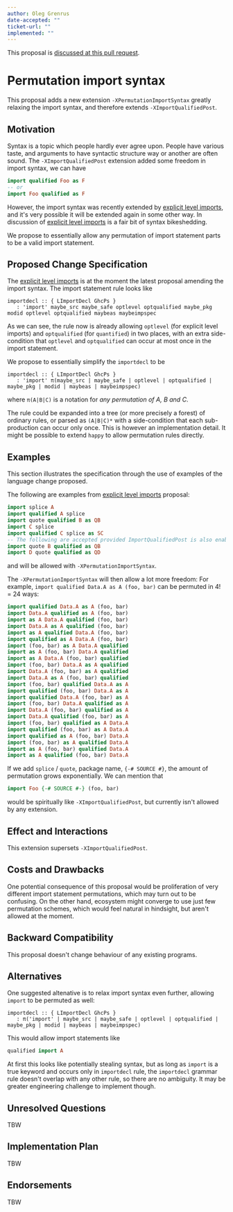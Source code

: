 ```yaml
---
author: Oleg Grenrus
date-accepted: ""
ticket-url: ""
implemented: ""
---
```


This proposal is [discussed at this pull request](https://github.com/ghc-proposals/ghc-proposals/pull/689>).

# Permutation import syntax

This proposal adds a new extension `-XPermutationImportSyntax` greatly
relaxing the import syntax, and therefore extends `-XImportQualifiedPost`.


## Motivation

Syntax is a topic which people hardly ever agree upon.
People have various taste, and arguments to have syntactic structure
way or another are often sound. The `-XImportQualifiedPost` extension
added some freedom in import syntax, we can have

```hs
import qualified Foo as F
-- or
import Foo qualified as F
```

However, the import syntax was recently extended by [explicit level imports](https://github.com/ghc-proposals/ghc-proposals/pull/682),
and it's very possible it will be extended again in some other way.
In discussion of [explicit level imports](https://github.com/ghc-proposals/ghc-proposals/pull/682) is a fair bit of syntax bikeshedding.

We propose to essentially allow any permutation of import statement parts to be a valid import statement.

## Proposed Change Specification

The [explicit level imports](https://github.com/ghc-proposals/ghc-proposals/pull/682) is at the moment the latest proposal
amending the import syntax. The import statement rule looks like

```
importdecl :: { LImportDecl GhcPs }
   : 'import' maybe_src maybe_safe optlevel optqualified maybe_pkg modid optlevel optqualified maybeas maybeimpspec
```

As we can see, the rule now is already allowing `optlevel` (for explicit level imports) and `optqualified` (for `quantified`)
in two places, with an extra side-condition that `optlevel` and `optqualified` can occur at most once in the import statement.

We propose to essentially simplify the `importdecl` to be

```
importdecl :: { LImportDecl GhcPs }
   : 'import' π(maybe_src | maybe_safe | optlevel | optqualified | maybe_pkg | modid | maybeas | maybeimpspec)
```

where `π(A|B|C)` is a notation for *any permutation of A, B and C*.

The rule could be expanded into a tree (or more precisely a forest) of ordinary rules,
or parsed as `(A|B|C)*` with a side-condition that each sub-production can occur only once.
This is however an implementation detail. It might be possible to extend `happy` to allow
permutation rules directly.

## Examples

This section illustrates the specification through the use of examples of the
language change proposed.

The following are examples from [explicit level imports](https://github.com/ghc-proposals/ghc-proposals/pull/682) proposal:

```haskell
import splice A
import qualified A splice
import quote qualified B as QB
import C splice
import qualified C splice as SC
-- The following are accepted provided ImportQualifiedPost is also enabled:
import quote B qualified as QB
import D quote qualified as QD
```

and will be allowed with `-XPermutationImportSyntax`.

The `-XPermutationImportSyntax` will then allow a lot more freedom:
For example, `import qualified Data.A as A (foo, bar)` can be permuted in 4! = 24 ways:

```hs
import qualified Data.A as A (foo, bar)
import Data.A qualified as A (foo, bar)
import as A Data.A qualified (foo, bar)
import Data.A as A qualified (foo, bar)
import as A qualified Data.A (foo, bar)
import qualified as A Data.A (foo, bar)
import (foo, bar) as A Data.A qualified
import as A (foo, bar) Data.A qualified
import as A Data.A (foo, bar) qualified
import (foo, bar) Data.A as A qualified
import Data.A (foo, bar) as A qualified
import Data.A as A (foo, bar) qualified
import (foo, bar) qualified Data.A as A
import qualified (foo, bar) Data.A as A
import qualified Data.A (foo, bar) as A
import (foo, bar) Data.A qualified as A
import Data.A (foo, bar) qualified as A
import Data.A qualified (foo, bar) as A
import (foo, bar) qualified as A Data.A
import qualified (foo, bar) as A Data.A
import qualified as A (foo, bar) Data.A
import (foo, bar) as A qualified Data.A
import as A (foo, bar) qualified Data.A
import as A qualified (foo, bar) Data.A
```

If we add `splice` / `quote`, package name, `{-# SOURCE #}`, the amount of permutation grows exponentially.
We can mention that

```haskell
import Foo {-# SOURCE #-} (foo, bar)
```

would be spiritually like `-XImportQualifiedPost`, but currently isn't allowed by any extension.

## Effect and Interactions

This extension supersets `-XImportQualifiedPost`.

## Costs and Drawbacks

One potential consequence of this proposal would be proliferation
of very different import statement permutations, which may turn out to be confusing.
On the other hand, ecosystem might converge to use just few permutation schemes,
which would feel natural in hindsight, but aren't allowed at the moment.

## Backward Compatibility

This proposal doesn't change behaviour of any existing programs.

## Alternatives

One suggested altenative is to relax import syntax even further, allowing `import` to be permuted as well:

```
importdecl :: { LImportDecl GhcPs }
   : π('import' | maybe_src | maybe_safe | optlevel | optqualified | maybe_pkg | modid | maybeas | maybeimpspec)
```

This would allow import statements like

```hs
qualified import A
```

At first this looks like potentially stealing syntax, but as long as `import` is a true keyword and occurs only in `importdecl` rule, the `importdecl` grammar rule doesn't overlap with any other rule, so there are no ambiguity. It may be greater engineering challenge to implement though.

## Unresolved Questions

TBW

## Implementation Plan

TBW

## Endorsements

TBW
